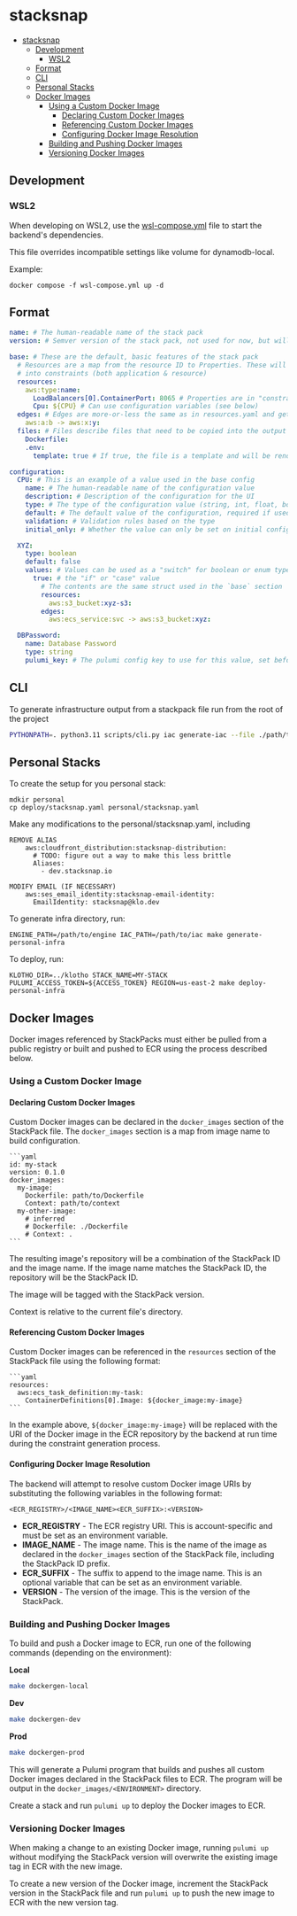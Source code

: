 # stacksnap

<!-- TOC -->
* [stacksnap](#stacksnap)
  * [Development](#development)
    * [WSL2](#wsl2)
  * [Format](#format)
  * [CLI](#cli)
  * [Personal Stacks](#personal-stacks)
  * [Docker Images](#docker-images)
    * [Using a Custom Docker Image](#using-a-custom-docker-image)
      * [Declaring Custom Docker Images](#declaring-custom-docker-images)
      * [Referencing Custom Docker Images](#referencing-custom-docker-images)
      * [Configuring Docker Image Resolution](#configuring-docker-image-resolution)
    * [Building and Pushing Docker Images](#building-and-pushing-docker-images)
    * [Versioning Docker Images](#versioning-docker-images)
<!-- TOC -->


## Development

### WSL2
When developing on WSL2, use the [wsl-compose.yml](./wsl-compose.yml) file to start the backend's dependencies.

This file overrides incompatible settings like volume for dynamodb-local.

Example:

```shell
docker compose -f wsl-compose.yml up -d
```


## Format

```yaml
name: # The human-readable name of the stack pack
version: # Semver version of the stack pack, not used for now, but will be used in the future

base: # These are the default, basic features of the stack pack
  # Resources are a map from the resource ID to Properties. These will get converted
  # into constraints (both application & resource)
  resources:
    aws:type:name:
      LoadBalancers[0].ContainerPort: 8065 # Properties are in "constraint" format, not in template (ie, nested) format
      Cpu: ${CPU} # Can use configuration variables (see below)
  edges: # Edges are more-or-less the same as in resources.yaml and get converted to edge constraints
    aws:a:b -> aws:x:y:
  files: # Files describe files that need to be copied into the output folder.
    Dockerfile:
    .env:
      template: true # If true, the file is a template and will be rendered with the configuration

configuration:
  CPU: # This is an example of a value used in the base config
    name: # The human-readable name of the configuration value
    description: # Description of the configuration for the UI
    type: # The type of the configuration value (string, int, float, boolean, enum)
    default: # The default value of the configuration, required if used in the `base` section
    validation: # Validation rules based on the type
    initial_only: # Whether the value can only be set on initial configuration

  XYZ:
    type: boolean
    default: false
    values: # Values can be used as a "switch" for boolean or enum types
      true: # the "if" or "case" value
        # The contents are the same struct used in the `base` section
        resources:
          aws:s3_bucket:xyz-s3:
        edges:
          aws:ecs_service:svc -> aws:s3_bucket:xyz:

  DBPassword:
    name: Database Password
    type: string
    pulumi_key: # The pulumi config key to use for this value, set before the 'pulumi up'
```


## CLI

To generate infrastructure output from a stackpack file run from the root of the project
```sh
PYTHONPATH=. python3.11 scripts/cli.py iac generate-iac --file ./path/to/file.yaml --config ./path/to/config.json --project-name sample-project --output-dir output
```


## Personal Stacks

To create the setup for you personal stack:
```
mdkir personal
cp deploy/stacksnap.yaml personal/stacksnap.yaml
```

Make any modifications to the personal/stacksnap.yaml, including
```
REMOVE ALIAS
    aws:cloudfront_distribution:stacksnap-distribution:
      # TODO: figure out a way to make this less brittle
      Aliases:
        - dev.stacksnap.io

MODIFY EMAIL (IF NECESSARY)
    aws:ses_email_identity:stacksnap-email-identity:
      EmailIdentity: stacksnap@klo.dev
```

To generate infra directory, run:
```
ENGINE_PATH=/path/to/engine IAC_PATH=/path/to/iac make generate-personal-infra
```

To deploy, run:
```
KLOTHO_DIR=../klotho STACK_NAME=MY-STACK PULUMI_ACCESS_TOKEN=${ACCESS_TOKEN} REGION=us-east-2 make deploy-personal-infra
```

## Docker Images

Docker images referenced by StackPacks must either be pulled from a public registry or built
and pushed to ECR using the process described below.

### Using a Custom Docker Image


#### Declaring Custom Docker Images
Custom Docker images can be declared in the `docker_images` section of the StackPack file.
The `docker_images` section is a map from image name to build configuration.
    
    ```yaml
    id: my-stack
    version: 0.1.0
    docker_images:
      my-image:
        Dockerfile: path/to/Dockerfile
        Context: path/to/context  
      my-other-image:
        # inferred
        # Dockerfile: ./Dockerfile
        # Context: .
    ```

The resulting image's repository will be a combination of the StackPack ID and the image name.
If the image name matches the StackPack ID, the repository will be the StackPack ID.

The image will be tagged with the StackPack version.

Context is relative to the current file's directory.

#### Referencing Custom Docker Images
Custom Docker images can be referenced in the `resources` section of the StackPack file using the following format:

    ```yaml
    resources:
      aws:ecs_task_definition:my-task:
        ContainerDefinitions[0].Image: ${docker_image:my-image}
    ```

In the example above, `${docker_image:my-image}` will be replaced with the URI of the Docker image in the ECR repository by the backend at run time during the constraint generation process.

#### Configuring Docker Image Resolution
The backend will attempt to resolve custom Docker image URIs by substituting the following variables in the following format:

`<ECR_REGISTRY>/<IMAGE_NAME><ECR_SUFFIX>:<VERSION>`

- **ECR_REGISTRY** - The ECR registry URI. This is account-specific and must be set as an environment variable.
- **IMAGE_NAME** - The image name. This is the name of the image as declared in the `docker_images` section of the StackPack file, including the StackPack ID prefix.
- **ECR_SUFFIX** - The suffix to append to the image name. This is an optional variable that can be set as an environment variable.
- **VERSION** - The version of the image. This is the version of the StackPack.


### Building and Pushing Docker Images

To build and push a Docker image to ECR, run one of the following commands (depending on the environment):

**Local**
```sh
make dockergen-local
```

**Dev**
```sh
make dockergen-dev
```

**Prod**
```sh
make dockergen-prod
```

This will generate a Pulumi program that builds and pushes all custom Docker images declared in the StackPack files to ECR.
The program will be output in the `docker_images/<ENVIRONMENT>` directory.

Create a stack and run `pulumi up` to deploy the Docker images to ECR.

### Versioning Docker Images

When making a change to an existing Docker image, running `pulumi up` without modifying the StackPack version will overwrite the existing image tag in ECR with the new image.

To create a new version of the Docker image, increment the StackPack version in the StackPack file and run `pulumi up` to push the new image to ECR with the new version tag.